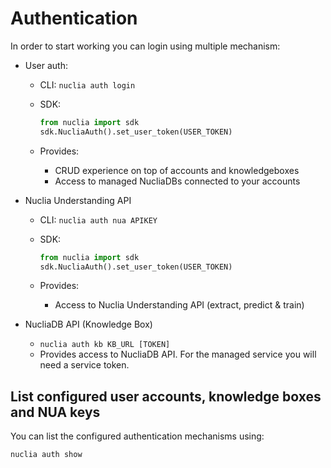
# Authentication


In order to start working you can login using multiple mechanism:

- User auth:
  - CLI: `nuclia auth login`
  - SDK:

    ```python
    from nuclia import sdk
    sdk.NucliaAuth().set_user_token(USER_TOKEN)
    ```

  - Provides:
    - CRUD experience on top of accounts and knowledgeboxes
    - Access to managed NucliaDBs connected to your accounts

- Nuclia Understanding API

  - CLI: `nuclia auth nua APIKEY`
  - SDK:

    ```python
    from nuclia import sdk
    sdk.NucliaAuth().set_user_token(USER_TOKEN)
    ```

  - Provides:
    - Access to Nuclia Understanding API (extract, predict & train)

- NucliaDB API (Knowledge Box)
  - `nuclia auth kb KB_URL [TOKEN]`
  - Provides access to NucliaDB API. For the managed service you will need a service token.

## List configured user accounts, knowledge boxes and NUA keys

You can list the configured authentication mechanisms using:

```bash
nuclia auth show
```
